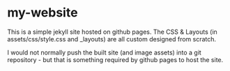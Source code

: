 # my-website

This is a simple jekyll site hosted on github pages. The CSS & Layouts (in assets/css/style.css and \_layouts) are all custom designed from scratch.

I would not normally push the built site (and image assets) into a git repository - but that is something required by github pages to host the site.

